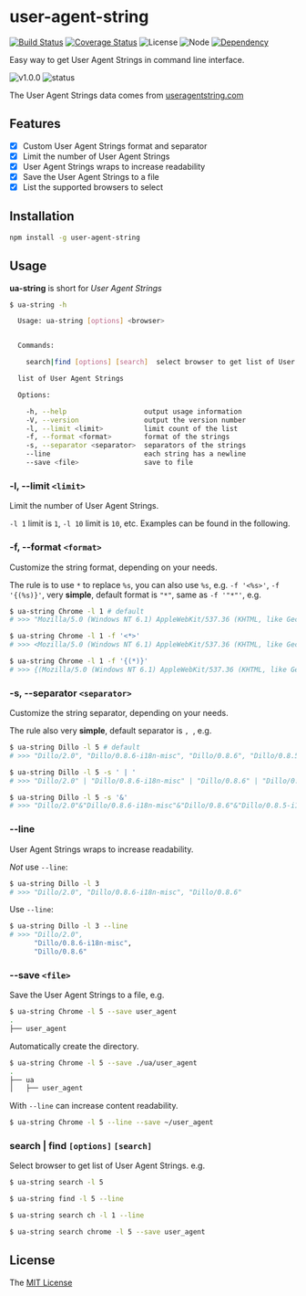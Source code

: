 # user-agent-string
[![Build Status](https://travis-ci.org/WindomZ/user-agent-string.svg?branch=master)](https://travis-ci.org/WindomZ/user-agent-string)
[![Coverage Status](https://coveralls.io/repos/github/WindomZ/user-agent-string/badge.svg?branch=master)](https://coveralls.io/github/WindomZ/user-agent-string?branch=master)
![License](https://img.shields.io/badge/license-MIT-green.svg)
![Node](https://img.shields.io/badge/node-%3E=6-blue.svg?style=flat-square)
[![Dependency](https://david-dm.org/WindomZ/user-agent-string.svg)](https://david-dm.org/WindomZ/user-agent-string)

Easy way to get User Agent Strings in command line interface.

![v1.0.0](https://img.shields.io/badge/version-v1.0.0-blue.svg)
![status](https://img.shields.io/badge/status-stable-green.svg)

The User Agent Strings data comes from [useragentstring.com](http://www.useragentstring.com/pages/useragentstring.php)

## Features

- [x] Custom User Agent Strings format and separator
- [x] Limit the number of User Agent Strings
- [x] User Agent Strings wraps to increase readability
- [x] Save the User Agent Strings to a file
- [x] List the supported browsers to select

## Installation

```bash
npm install -g user-agent-string
```

## Usage

**ua-string** is short for *User Agent Strings*

```bash
$ ua-string -h

  Usage: ua-string [options] <browser>


  Commands:

    search|find [options] [search]  select browser to get list of User Agent Strings

  list of User Agent Strings

  Options:

    -h, --help                   output usage information
    -V, --version                output the version number
    -l, --limit <limit>          limit count of the list
    -f, --format <format>        format of the strings
    -s, --separator <separator>  separators of the strings
    --line                       each string has a newline
    --save <file>                save to file
```

### -l, --limit `<limit>`

Limit the number of User Agent Strings. 

`-l 1` limit is `1`, `-l 10` limit is `10`, etc.
Examples can be found in the following.

### -f, --format `<format>`

Customize the string format, depending on your needs. 

The rule is to use `*` to replace `%s`, 
you can also use `%s`, e.g. `-f '<%s>'`, `-f '{(%s)}'`, very **simple**, 
default format is `"*"`, same as `-f '"*"'`, e.g.

```bash
$ ua-string Chrome -l 1 # default
# >>> "Mozilla/5.0 (Windows NT 6.1) AppleWebKit/537.36 (KHTML, like Gecko) Chrome/41.0.2228.0 Safari/537.36"

$ ua-string Chrome -l 1 -f '<*>'
# >>> <Mozilla/5.0 (Windows NT 6.1) AppleWebKit/537.36 (KHTML, like Gecko) Chrome/41.0.2228.0 Safari/537.36>

$ ua-string Chrome -l 1 -f '{(*)}'
# >>> {(Mozilla/5.0 (Windows NT 6.1) AppleWebKit/537.36 (KHTML, like Gecko) Chrome/41.0.2228.0 Safari/537.36)}
```

### -s, --separator `<separator>`

Customize the string separator, depending on your needs. 

The rule also very **simple**, default separator is `, `, e.g.

```bash
$ ua-string Dillo -l 5 # default
# >>> "Dillo/2.0", "Dillo/0.8.6-i18n-misc", "Dillo/0.8.6", "Dillo/0.8.5-i18n-misc", "Dillo/0.8.5"

$ ua-string Dillo -l 5 -s ' | '
# >>> "Dillo/2.0" | "Dillo/0.8.6-i18n-misc" | "Dillo/0.8.6" | "Dillo/0.8.5-i18n-misc" | "Dillo/0.8.5"

$ ua-string Dillo -l 5 -s '&'
# >>> "Dillo/2.0"&"Dillo/0.8.6-i18n-misc"&"Dillo/0.8.6"&"Dillo/0.8.5-i18n-misc"&"Dillo/0.8.5"
```

### --line

User Agent Strings wraps to increase readability.

*Not* use `--line`: 
```bash
$ ua-string Dillo -l 3
# >>> "Dillo/2.0", "Dillo/0.8.6-i18n-misc", "Dillo/0.8.6"
```

Use `--line`: 
```bash
$ ua-string Dillo -l 3 --line
# >>> "Dillo/2.0", 
      "Dillo/0.8.6-i18n-misc", 
      "Dillo/0.8.6"
```

### --save `<file>`

Save the User Agent Strings to a file, e.g.

```bash
$ ua-string Chrome -l 5 --save user_agent
.
├── user_agent
```

Automatically create the directory.
```bash
$ ua-string Chrome -l 5 --save ./ua/user_agent
.
├── ua
│   ├── user_agent
```

With `--line` can increase content readability.
```bash
$ ua-string Chrome -l 5 --line --save ~/user_agent
```

### search | find `[options]` `[search]`

Select browser to get list of User Agent Strings. e.g.

```bash
$ ua-string search -l 5

$ ua-string find -l 5 --line

$ ua-string search ch -l 1 --line

$ ua-string search chrome -l 5 --save user_agent
```

## License

The [MIT License](https://github.com/WindomZ/user-agent-string/blob/master/LICENSE)
